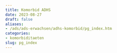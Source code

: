 ```yaml
---
title: Komorbid ADHS
date: 2023-08-27
draft: false
aliases:
- /ads/ads-erwachsen/adhs-komorbid/pg_index.htm
categories:
- komorbiditaeten
slug: pg_index
---
```

